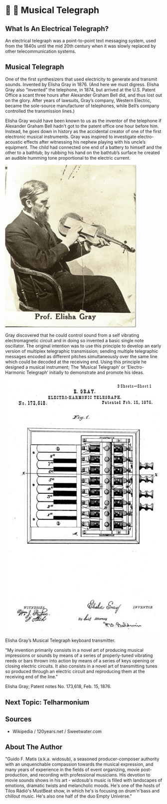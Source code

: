 # 🎵 📮 Musical Telegraph

## What Is An Electrical Telegraph?

An electrical telegraph was a point-to-point text messaging system, used from the 1840s until the mid 20th
century when it was slowly replaced by other telecommunication systems.

## Musical Telegraph

One of the first synthesizers that used electricity to generate and transmit sounds. Invented by Elisha Gray in 1876. (And here we must digress. Elisha Gray also “invented” the telephone, in 1874, but arrived at the U.S.
Patent Office a scant three hours after Alexander Graham Bell did, and thus lost out on the glory. After years of
lawsuits, Gray’s company, Western Electric, became the sole-source manufacturer of telephones, while Bell’s
company controlled the transmission lines.)

Elisha Gray would have been known to us as the inventor of
the telephone if Alexander Graham Bell hadn’t got to the patent
office one hour before him. Instead, he goes down in history
as the accidental creator of one of the first electronic musical
instruments. Gray was inspired to investigate electro-acoustic
effects after witnessing his nephew playing with his uncle’s
equipment. The child had connected one end of a battery to
himself and the other to a bathtub; by rubbing his hand on the
bathtub’s surface he created an audible humming tone
proportional to the electric current.

![Professor Elisha Gray](_static/images/musical-telegraph/professor.png)

Gray discovered that he could control sound from a self vibrating
electromagnetic circuit and in doing so invented a basic single
note oscillator. The original intention was to use this principle to
develop an early version of multiplex telegraphic transmission;
sending multiple telegraphic messages encoded as different
pitches simultaneously over the same line which could be
decoded at the receiving end. Using this principle he designed a musical instrument; The ‘Musical Telegraph’ or
‘Electro-Harmonic Telegraph’ initially to demonstrate and promote his ideas.

![Elisha Gray’s Musical Telegraph](_static/images/musical-telegraph/electro-telegram.png)

Elisha Gray’s Musical Telegraph keyboard transmitter.

"My invention primarily consists in a novel art of producing musical
impressions or sounds by means of a series of properly-tuned vibrating
reeds or bars thrown into action by means of a series of keys opening or
closing electric circuits. It also consists in a novel art of transmitting tunes
so produced through an electric circuit and reproducing them at the
receiving end of the line."

Elisha Gray; Patent notes No. 173,618, Feb. 15, 1876.

## Next Topic: Telharmonium

## Sources

- Wikipedia / 120years.net / Sweetwater.com

## About The Author

"Guido F. Matis (a.k.a. widosub), a seasoned producer-composer authority with an unquenchable compassion towards the musical
expression, and many years of experience in the fields of event organizing, movie post-production, and recording with professional
musicians. His devotion to movie sounds shows in his art - widosub's music is filled with landscapes of emotions, dramatic twists and
melancholic moods. He's one of the hosts of Tilos Rádió's MustBeat show, in which he's is focusing on drum'n'bass and chillout
music. He's also one half of the duo Empty Universe."
